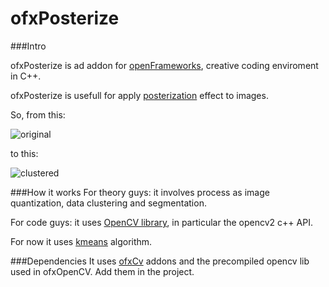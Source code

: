ofxPosterize
============

###Intro

ofxPosterize is ad addon for [openFrameworks](http://openFrameworks.cc/), creative coding enviroment in C++.

ofxPosterize is usefull for apply [posterization](http://en.wikipedia.org/wiki/Posterization) effect to images.

So, from this:

![original](https://raw.github.com/nkint/ofxPosterize/master/example-extractColor/bin/data/webinterface/original.jpg)

to this:

![clustered](https://raw.github.com/nkint/ofxPosterize/master/example-extractColor/bin/data/webinterface/cluster.jpg)

###How it works
For theory guys: it involves process as image quantization, data clustering and segmentation.

For code guys: it uses [OpenCV library](http://opencv.org/), in particular the opencv2 c++ API.

For now it uses [kmeans](http://en.wikipedia.org/wiki/K-means_clustering) algorithm.

###Dependencies
It uses [ofxCv](https://github.com/kylemcdonald/ofxCv) addons and the precompiled opencv lib used in ofxOpenCV. Add them in the project.

